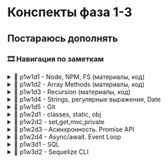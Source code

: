 # Конспекты фаза 1-3

## Постараюсь дополнять

### 🎞 Навигация по заметкам

<details>
  <summary>📌 p1w1d1 - Node, NPM, FS (материалы, код)</summary>
  
  - [*Допы к конспектам*](фаза1/w1d1%20-%20Node,%20NPM,%20FS/)
  - [*Презентация*](https://docs.google.com/presentation/d/1jV0Bt_7btaXPl_Jeg4MiFQielcRdows9/edit#slide=id.p1)
  - [**Начало работы (инициализация проекта, ESLint, Jest)**](фаза1/w1d1%20-%20Node,%20NPM,%20FS/основные%20команды.md)
  - [**Конспект по fs/Common JS/импорт/экспорт**](фаза1/w1d1%20-%20Node,%20NPM,%20FS/конспект.md)
</details>

<details>
  <summary>📌 p1w1d2 - Array Methods (материалы, код)</summary>
  
  - [*Решение задач основными методами*](фаза1/w1d2%20-%20Array%20Methods/)
  - [*Презентация*](https://docs.google.com/presentation/d/13Fy8XU-in5ZU9XSOhZMhYbG5N9Fnm6qu/edit#slide=id.g255419c24b5_0_104)
  - [**Конспект по методам массивов**](фаза1/w1d2%20-%20Array%20Methods/конспект.md)
  - [**Шпаргалка по выбору подходящего метода**](https://github.com/Elbrus-Bootcamp/phase-1/blob/main/resources/js-array-methods.pdf)
  - [*Справочник JavaScript(RU)*](https://code.mu/ru/javascript/manual/)
  - [*Визуальная шпаргалка по методам*](https://only-to-top.ru/blog/coding/2020-12-30-js-array-cheatsheet.html)
  - [*Куча шпаргалок по JS, классам, методам и не только*](https://github.com/virdginiya1903/Frontend-Information?tab=readme-ov-file#JavaScript)
  - [**Наглядная шпаргалка по методам массивов**](https://qlid.ru/articles/31808/)
</details>

<details>
  <summary>📌 p1w1d3 - Recursion (материалы, код)</summary>
  
  - [*Решение задач*](фаза1/w1d3%20-%20Recursion/)
  - [*Презентация*](https://docs.google.com/presentation/d/1Nu5rYRNTuwm-Zl3bycvX4RfkiMRP1Pnq/edit#slide=id.g25378244598_0_104)
  - [**Конспект по рекурсии**](фаза1/w1d3%20-%20Recursion/конспект.md)
  - [**О рекурсии простыми словами**](https://doka.guide/js/recursion/)
  - [*Планшет для рисования*](https://excalidraw.com/)
  - [*Как работает рекурсия – объяснение в блок-схемах и видео*](https://excalidraw.com/)
  - [*Визуализация факториала и Фибоначчи*](https://excalidraw.com/)
</details>

<details>
  <summary>📌 p1w1d4 - Strings, регулярные выражения, Date</summary>
  
  - [*Метод test*](фаза1/w1d4%20-%20Strings,%20RegExp/)
  - [*Презентация*](https://docs.google.com/presentation/d/1_3TJtQlJjnpqEONqwgZiVAdEwe84XYM2/edit#slide=id.g25373cd457b_0_104)
  - [**Конспект**](фаза1/w1d4%20-%20Strings,%20RegExp/конспект.md)
  - [*Основные Методы для String's*](https://dzen.ru/a/XZIGLh6OPwCthM6u)
  - [*40 основных и нестандартных методов для работы со строками*](https://proglib.io/p/40-osnovnyh-i-nestandartnyh-metodov-dlya-raboty-so-strokami-v-javascript-2022-05-19)
  - [*Методы строк в JavaScript: простая шпаргалка с примерами*](https://tproger.ru/articles/metody-strok-v-javascript-shpargalka-dlja-nachinajushhih)
  - [*Короткая шпаргала по строкам*](https://www.internet-technologies.ru/articles/kak-indeksirovat-razbivat-i-manipulirovat-strokami-v-javascript.html)
  - [*Подробный гайд с примерами по регулярным выражениям в JS*](https://tproger.ru/articles/regulyarnye-vyrazheniya-v-javascript-eto-ne-tak-strawno-kak-vy-dumaete)
  - [*Шпаргалка по регулярным выражениям*](https://proglib.io/p/shpargalka-po-regulyarnym-vyrazheniyam-v-javascript-2022-07-17)
  - [**Генератор рег. выражений regex101**](https://regex101.com/)
  - [**Date**](https://doka.guide/js/date/)
  - [*Работа с объектом Date*](https://www.internet-technologies.ru/articles/rabota-s-obektom-date-v-javascript.html)
</details>

<details>
  <summary>📌 p1w1d5 - Git</summary>
  
  ### Подробная инструкция по работе с Git
  - [Работа с git](https://github.com/Elbrus-Bootcamp/git-steps/blob/master/README.md)
  - [Видео о том, как работать с гитом на групповом проекте](https://youtu.be/t0-73o0rVN4)
  ##### Общие рекомендации
  - Один человек делает форк
  - Другие делают клон созданного форка
  - Добавьте всех в коллабораторы
  - Каждый работает в своей ветке
  - Делайте merge как можно чаще!
  ##### Как делать merge?
  - git add -A
  - git commit -m ""
  - git push origin mybranch
  - На github.com нажать "New pull request"
  - Попросить товарища проверить pull-request
</details>

<details>
  <summary>📌 p1w2d1 - classes, static, obj</summary>

- [**Конспект**](фаза1/w2d1%20-%20classes,%20static,%20obj/конспект.md)
- [*Решение задач*](фаза1/w2d1%20-%20classes,%20static,%20obj/)
- [*Презентация*](https://docs.google.com/presentation/d/1UjLUAWAI9bYhwDdVZcqs2oLPwuO3WNE1/edit#slide=id.p1)
- [**Об объектах простыми словами**](https://doka.guide/js/object/)
- [**Подробный удобный гайд по объектам**](https://itchief.ru/javascript/objects)

- [*Apply /Call/ This - это...(подробно)*](https://thecode.media/this/#:~:text=%D0%9A%D0%BB%D1%8E%D1%87%D0%B5%D0%B2%D0%BE%D0%B5%20%D1%81%D0%BB%D0%BE%D0%B2%D0%BE%20this%20%E2%80%94%20%D0%BE%D0%B4%D0%BD%D0%B0%20%D0%B8%D0%B7,%D0%BE%D1%82%20%D1%82%D0%BE%D0%B3%D0%BE%2C%20%D0%B3%D0%B4%D0%B5%20%D0%BE%D0%BD%D0%BE%20%D0%BD%D0%B0%D0%BF%D0%B8%D1%81%D0%B0%D0%BD%D0%BE.)
- [*Apply /Call/ This - это...(коротко)*](https://javascript.ru/tutorial/object/thiskeyword)
- [*Класс в JavaScript: базовый синтаксис и примеры. Часть первая*](https://elbrusboot.camp/blog/klass-v-javascript-bazovyi-sintaksis-i-primiery/)
- [*Класс в JavaScript: базовый синтаксис и примеры. Часть вторая*](https://elbrusboot.camp/blog/klass-v-javascript-bazovyi-sintaksis-i-primiery-chast-vtoraia/)
</details>

<details>
  <summary>📌 p1w2d2 - set,get,mvc,private</summary>

- [**Конспект**](фаза1/w2d2%20-%20set,get,mvc,private/конспект.md)
- [*Решение задач*](фаза1/w2d2%20-%20set,get,mvc,private/)
- [*Презентация*](https://docs.google.com/presentation/d/1IfBB8rU_mkjS80UF5khfxdjlD2vUkRb6/edit#slide=id.p1)
- [*Крутое объяснение что такое Приватные свойства и методы на примере игры*](https://thecode.media/new-oop-private/)
- [*Крутое объяснение что такое Геттеры и Сеттеры*](https://thecode.media/getter/)
- [*Свойства и методы доступа (set/get). Подробно и понятно*](https://metanit.com/web/javascript/4.14.php)
</details>

<details>
  <summary>📌 p1w2d3 - Асинхронность. Promise API</summary>

- [**Конспект**](фаза1/w2d3%20-%20Асинхронность.%20Promise%20API/конспект.md)
- [*Решение задач*](фаза1/w2d3%20-%20Асинхронность.%20Promise%20API/)
- [*Презентация*](https://docs.google.com/presentation/d/1A-LejLC1xsAxaFN1NBHyTMHcqHHUJ1GH/edit#slide=id.p1)
- [*Ассинхронность в JS*](https://doka.guide/js/async-in-js/)
- [*Полезная статья про ассинхронность (максимально подробно)*](https://fuse8.ru/articles/async-javascript)
- [*10 задач по промисам с разбором (поможет подготовиться к собесам*](https://medium.com/nuances-of-programming/%D0%B4%D0%BB%D1%8F-%D0%BF%D0%BE%D0%B4%D0%B3%D0%BE%D1%82%D0%BE%D0%B2%D0%BA%D0%B8-%D0%BA-%D1%81%D0%BE%D0%B1%D0%B5%D1%81%D0%B5%D0%B4%D0%BE%D0%B2%D0%B0%D0%BD%D0%B8%D1%8E-10-%D0%B7%D0%B0%D0%B4%D0%B0%D1%87-%D0%BF%D0%BE-%D0%BF%D1%80%D0%BE%D0%BC%D0%B8%D1%81%D0%B0%D0%BC-javascript-475a7388230e)
</details>

<details>
  <summary>📌 p1w2d4 - Async/await. Event Loop</summary>

- [**Конспект**](фаза1/w2d4%20-%20async_await/конспект.md)
- [*Решение задач*](фаза1/w2d4%20-%20async_await/)
- [*Презентация*](https://docs.google.com/presentation/d/1JWxfdkgloaFmQEgNyDWjs7_cdS90DL2A/edit#slide=id.p1)
- [*async/await*](https://doka.guide/js/async-await/)
- [*Как использовать Fetch вместе с async/await*](https://www.cat-in-web.ru/fetch-async-await/)
- [*Асинхронность Event loop*](https://www.jscamp.app/ru/docs/javascript25)
</details>

<details>
  <summary>📌 p1w3d1 - SQL</summary>

- [**Конспект**](фаза1/w3d1%20-%20SQL/конспект.md)
- [*Решение задач*](фаза1/w3d1%20-%20SQL/)
- [*Презентация*](https://docs.google.com/presentation/d/1WkE57PcNm7KxSExdsQDSgJBzV6FFuUJp/edit#slide=id.g25628f41299_0_104)
- [*Как работает язык SQL*](https://thecode.media/mysql-uroot-p/)
- [*практическая шпаргалка SQL (SQLite) с готовыми запросами*](https://habr.com/ru/articles/792630/#0)
- [*SQL-шпаргалка - основные запросы*](https://antonz.ru/sql-cheatsheet/)
</details>

<details>
  <summary>📌 p1w3d2 - Sequelize CLI</summary>

- [**Конспект**](фаза1/w3d2%20-%20Sequelize%20CLI/конспект.md)
- [*Решение задач*](фаза1/w3d2%20-%20Sequelize%20CLI/)
- [*Презентация*](https://docs.google.com/presentation/d/19DPZwVf7ZM7B5RhPdparV_rREf4Hv32l/edit#slide=id.g256f771efcb_0_406)
- [**Шпаргалка по БД**](фаза1/w3d2%20-%20Sequelize%20CLI/Шпаргалка%20по%20БД.md)
- [*sequelize_intro*](https://github.com/Elbrus-Bootcamp/sequelize_intro)
</details>
